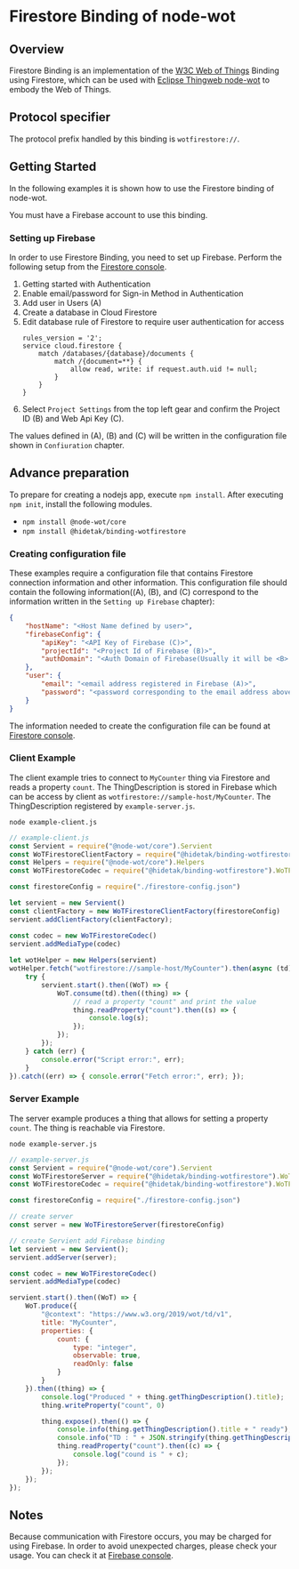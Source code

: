 # Firestore Binding of node-wot

## Overview

Firestore Binding is an implementation of the [W3C Web of Things](https://www.w3.org/WoT/) Binding using Firestore, which can be used with [Eclipse Thingweb node-wot](https://github.com/eclipse/thingweb.node-wot/) to embody the Web of Things.

## Protocol specifier

The protocol prefix handled by this binding is `wotfirestore://`.

## Getting Started

In the following examples it is shown how to use the Firestore binding of node-wot.

You must have a Firebase account to use this binding.

### Setting up Firebase

In order to use Firestore Binding, you need to set up Firebase.
Perform the following setup from the [Firestore console](https://console.firebase.google.com/).

1. Getting started with Authentication
1. Enable email/password for Sign-in Method in Authentication
1. Add user in Users (A)
1. Create a database in Cloud Firestore
1. Edit database rule of Firestore to require user authentication for access
    ```
    rules_version = '2';
    service cloud.firestore {
        match /databases/{database}/documents {
            match /{document=**} {
                allow read, write: if request.auth.uid != null;
            }
        }
    }
    ```
1. Select `Project Settings` from the top left gear and confirm the Project ID (B) and Web Api Key (C).

The values defined in (A), (B) and (C) will be written in the configuration file shown in `Confiuration` chapter.

## Advance preparation

To prepare for creating a nodejs app, execute `npm install`.
After executing `npm init`, install the following modules.

* `npm install @node-wot/core`
* `npm install @hidetak/binding-wotfirestore`

### Creating configuration file

These examples require a configuration file that contains Firestore connection information and other information. This configuration file should contain the following information((A), (B), and (C) correspond to the information written in the `Setting up Firebase` chapter):
```json
{
    "hostName": "<Host Name defined by user>",
    "firebaseConfig": {
        "apiKey": "<API Key of Firebase (C)>",
        "projectId": "<Project Id of Firebase (B)>",
        "authDomain": "<Auth Domain of Firebase(Usually it will be <B>.firebaseapp.com>"
    },
    "user": {
        "email": "<email address registered in Firebase (A)>",
        "password": "<password corresponding to the email address above (A)>"
    }
}
```
The information needed to create the configuration file can be found at [Firestore console](https://console.firebase.google.com/).

### Client Example

The client example tries to connect to `MyCounter` thing via Firestore and reads a property `count`. The ThingDescription is stored in Firebase which can be access by client as `wotfirestore://sample-host/MyCounter`.
The ThingDescription registered by `example-server.js`.

`node example-client.js`
```js
// example-client.js
const Servient = require("@node-wot/core").Servient
const WoTFirestoreClientFactory = require("@hidetak/binding-wotfirestore").WoTFirestoreClientFactory
const Helpers = require("@node-wot/core").Helpers
const WoTFirestoreCodec = require("@hidetak/binding-wotfirestore").WoTFirestoreCodec

const firestoreConfig = require("./firestore-config.json")

let servient = new Servient()
const clientFactory = new WoTFirestoreClientFactory(firestoreConfig)
servient.addClientFactory(clientFactory);

const codec = new WoTFirestoreCodec()
servient.addMediaType(codec)
  
let wotHelper = new Helpers(servient)
wotHelper.fetch("wotfirestore://sample-host/MyCounter").then(async (td) => {
    try {
        servient.start().then((WoT) => {
            WoT.consume(td).then((thing) => {
                // read a property "count" and print the value
                thing.readProperty("count").then((s) => {
                    console.log(s);
                });
            });
        });
    } catch (err) {
        console.error("Script error:", err);
    }
}).catch((err) => { console.error("Fetch error:", err); });
```

### Server Example

The server example produces a thing that allows for setting a property `count`. The thing is reachable via Firestore. 

`node example-server.js`
```js
// example-server.js
const Servient = require("@node-wot/core").Servient
const WoTFirestoreServer = require("@hidetak/binding-wotfirestore").WoTFirestoreServer
const WoTFirestoreCodec = require("@hidetak/binding-wotfirestore").WoTFirestoreCodec

const firestoreConfig = require("./firestore-config.json")

// create server
const server = new WoTFirestoreServer(firestoreConfig)

// create Servient add Firebase binding
let servient = new Servient();
servient.addServer(server);

const codec = new WoTFirestoreCodec()
servient.addMediaType(codec)

servient.start().then((WoT) => {
    WoT.produce({
        "@context": "https://www.w3.org/2019/wot/td/v1",
        title: "MyCounter",
        properties: {
			count: {
                type: "integer",
                observable: true,
                readOnly: false        
            }
        }
    }).then((thing) => {
        console.log("Produced " + thing.getThingDescription().title);
        thing.writeProperty("count", 0)

        thing.expose().then(() => {
            console.info(thing.getThingDescription().title + " ready");
            console.info("TD : " + JSON.stringify(thing.getThingDescription()));
            thing.readProperty("count").then((c) => {
                console.log("cound is " + c);
            });
        });
    });
});
```

## Notes

Because communication with Firestore occurs, you may be charged for using Firebase.
In order to avoid unexpected charges, please check your usage.
You can check it at [Firebase console](https://console.firebase.google.com/).
